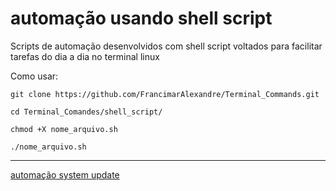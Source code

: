 # automação usando shell script

Scripts de automação desenvolvidos com shell script voltados para facilitar
tarefas do dia a dia no terminal linux

Como usar:

```git clone https://github.com/FrancimarAlexandre/Terminal_Commands.git```

`cd Terminal_Comandes/shell_script/`

`chmod +X nome_arquivo.sh`

`./nome_arquivo.sh`

---

[automação system update](update_system.sh)
